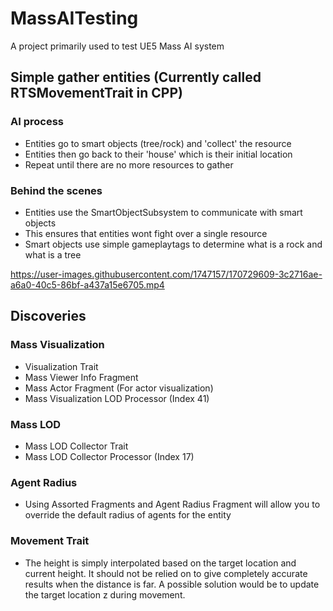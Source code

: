 # MassAITesting
 A project primarily used to test UE5 Mass AI system
 
## Simple gather entities (Currently called RTSMovementTrait in CPP)
### AI process
- Entities go to smart objects (tree/rock) and 'collect' the resource
- Entities then go back to their 'house' which is their initial location
- Repeat until there are no more resources to gather
### Behind the scenes
- Entities use the SmartObjectSubsystem to communicate with smart objects
- This ensures that entities wont fight over a single resource
- Smart objects use simple gameplaytags to determine what is a rock and what is a tree

https://user-images.githubusercontent.com/1747157/170729609-3c2716ae-a6a0-40c5-86bf-a437a15e6705.mp4


## Discoveries
### Mass Visualization
- Visualization Trait
- Mass Viewer Info Fragment
- Mass Actor Fragment (For actor visualization)
- Mass Visualization LOD Processor (Index 41)

### Mass LOD
- Mass LOD Collector Trait
- Mass LOD Collector Processor (Index 17)

### Agent Radius
- Using Assorted Fragments and Agent Radius Fragment will allow you
to override the default radius of agents for the entity

### Movement Trait
- The height is simply interpolated based on the target location
and current height. It should not be relied on to give completely
accurate results when the distance is far. A possible solution
would be to update the target location z during movement.

